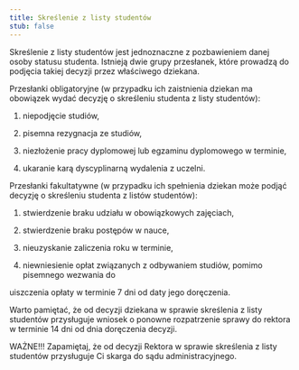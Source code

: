 ```yaml
---
title: Skreślenie z listy studentów
stub: false
---
```

Skreślenie z listy studentów jest jednoznaczne z pozbawieniem danej osoby statusu studenta. Istnieją dwie grupy przesłanek, które prowadzą do podjęcia takiej decyzji przez właściwego dziekana.

Przesłanki obligatoryjne (w przypadku ich zaistnienia dziekan ma obowiązek wydać decyzję o skreśleniu studenta z listy studentów):

1) niepodjęcie studiów,

2) pisemna rezygnacja ze studiów,

3) niezłożenie pracy dyplomowej lub egzaminu dyplomowego w terminie,

4) ukaranie karą dyscyplinarną wydalenia z uczelni.

Przesłanki fakultatywne (w przypadku ich spełnienia dziekan może podjąć decyzję o skreśleniu studenta z listów studentów):

1) stwierdzenie braku udziału w obowiązkowych zajęciach,

2) stwierdzenie braku postępów w nauce,

3) nieuzyskanie zaliczenia roku w terminie,

4) niewniesienie opłat związanych z odbywaniem studiów, pomimo pisemnego wezwania do

uiszczenia opłaty w terminie 7 dni od daty jego doręczenia.

Warto pamiętać, że od decyzji dziekana w sprawie skreślenia z listy studentów przysługuje wniosek o ponowne rozpatrzenie sprawy do rektora w terminie 14 dni od dnia doręczenia decyzji.

WAŻNE!!! Zapamiętaj, że od decyzji Rektora w sprawie skreślenia z listy studentów przysługuje Ci skarga do sądu administracyjnego.